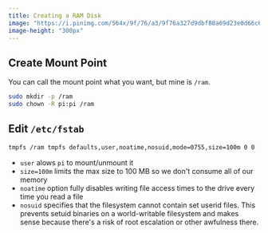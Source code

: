 ```yaml
---
title: Creating a RAM Disk
image: "https://i.pinimg.com/564x/9f/76/a3/9f76a327d9dbf88a69d23e0d66c67657.jpg"
image-height: "300px"
---
```


## Create Mount Point

You can call the mount point what you want, but mine is `/ram`.

```bash
sudo mkdir -p /ram
sudo chown -R pi:pi /ram
```

## Edit `/etc/fstab`

```bash
tmpfs /ram tmpfs defaults,user,noatime,nosuid,mode=0755,size=100m 0 0
```

- `user` alows `pi` to mount/unmount it
- `size=100m` limits the max size to 100 MB so we don't consume all of our memory
- `noatime` option fully disables writing file access times to the drive every time you read a file
- `nosuid` specifies that the filesystem cannot contain set userid files. This prevents setuid binaries
  on a world-writable filesystem and makes sense because there's a risk of root escalation or other
  awfulness there.
